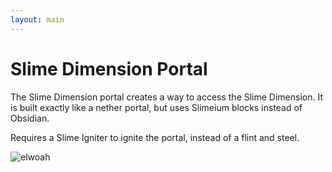 ```yaml
---
layout: main
---
```


# Slime Dimension Portal

The Slime Dimension portal creates a way to access the Slime Dimension. It is built exactly like a nether portal, but uses Slimeium blocks instead of Obsidian.

Requires a Slime Igniter to ignite the portal, instead of a flint and steel.

![elwoah](https://t.gyazo.com/teams/chew/288f435b0db4cfea207d5d8bfa3cc569.png)
